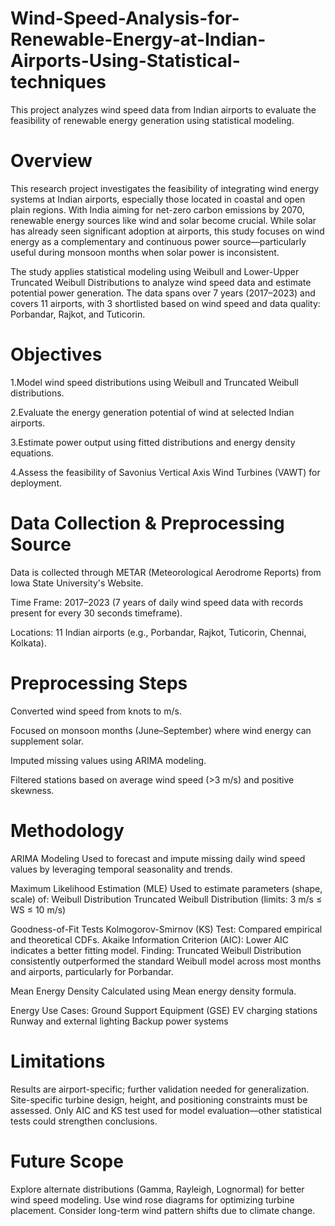 # Wind-Speed-Analysis-for-Renewable-Energy-at-Indian-Airports-Using-Statistical-techniques
This project analyzes wind speed data from Indian airports to evaluate the feasibility of renewable energy generation using statistical modeling.

# Overview
This research project investigates the feasibility of integrating wind energy systems at Indian airports, especially those located in coastal and open plain regions. With India aiming for net-zero carbon emissions by 2070, renewable energy sources like wind and solar become crucial. While solar has already seen significant adoption at airports, this study focuses on wind energy as a complementary and continuous power source—particularly useful during monsoon months when solar power is inconsistent.

The study applies statistical modeling using Weibull and Lower-Upper Truncated Weibull Distributions to analyze wind speed data and estimate potential power generation. The data spans over 7 years (2017–2023) and covers 11 airports, with 3 shortlisted based on wind speed and data quality: Porbandar, Rajkot, and Tuticorin.

# Objectives 
1.Model wind speed distributions using Weibull and Truncated Weibull distributions.

2.Evaluate the energy generation potential of wind at selected Indian airports.

3.Estimate power output using fitted distributions and energy density equations.

4.Assess the feasibility of Savonius Vertical Axis Wind Turbines (VAWT) for deployment.

# Data Collection & Preprocessing Source 
Data is collected through METAR (Meteorological Aerodrome Reports) from Iowa State University's Website.

Time Frame: 2017–2023 (7 years of daily wind speed data with records present for every 30 seconds timeframe).

Locations: 11 Indian airports (e.g., Porbandar, Rajkot, Tuticorin, Chennai, Kolkata).

# Preprocessing Steps
Converted wind speed from knots to m/s.

Focused on monsoon months (June–September) where wind energy can supplement solar.

Imputed missing values using ARIMA modeling.

Filtered stations based on average wind speed (>3 m/s) and positive skewness.

# Methodology

ARIMA Modeling Used to forecast and impute missing daily wind speed values by leveraging temporal seasonality and trends.

Maximum Likelihood Estimation (MLE) Used to estimate parameters (shape, scale) of: Weibull Distribution Truncated Weibull Distribution (limits: 3 m/s ≤ WS ≤ 10 m/s)

Goodness-of-Fit Tests Kolmogorov-Smirnov (KS) Test: Compared empirical and theoretical CDFs. Akaike Information Criterion (AIC): Lower AIC indicates a better fitting model.
Finding: Truncated Weibull Distribution consistently outperformed the standard Weibull model across most months and airports, particularly for Porbandar.

Mean Energy Density Calculated using Mean energy density formula.

Energy Use Cases: Ground Support Equipment (GSE) EV charging stations Runway and external lighting Backup power systems

# Limitations 
Results are airport-specific; further validation needed for generalization. Site-specific turbine design, height, and positioning constraints must be assessed. Only AIC and KS test used for model evaluation—other statistical tests could strengthen conclusions.

# Future Scope 
Explore alternate distributions (Gamma, Rayleigh, Lognormal) for better wind speed modeling. Use wind rose diagrams for optimizing turbine placement. Consider long-term wind pattern shifts due to climate change.

